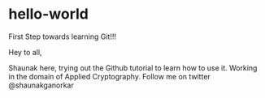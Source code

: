 # hello-world

First Step towards learning Git!!!

Hey to all,

Shaunak here,  trying out the Github tutorial to learn how to use it.
Working in the domain of Applied Cryptography. Follow me on twitter @shaunakganorkar
